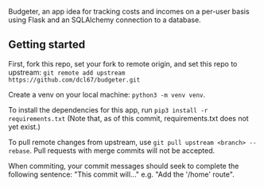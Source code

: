 Budgeter, an app idea for tracking costs and incomes on a per-user basis using Flask and an SQLAlchemy connection to a database.

## Getting started
First, fork this repo, set your fork to remote origin, and set this repo to upstream: `git remote add upstream https://github.com/dcl67/budgeter.git`

Create a venv on your local machine: `python3 -m venv venv`.

To install the dependencies for this app, run `pip3 install -r requirements.txt` (Note that, as of this commit, requirements.txt does not yet exist.)

To pull remote changes from upstream, use `git pull upstream <branch> --rebase`. Pull requests with merge commits will not be accepted.

When commiting, your commit messages should seek to complete the following sentence: "This commit will..." e.g. "Add the '/home' route".

